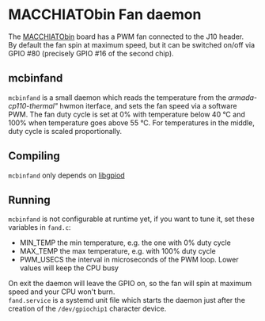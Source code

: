 # MACCHIATObin Fan daemon

The [MACCHIATObin](http://macchiatobin.net/) board has a PWM fan connected to the J10 header.  
By default the fan spin at maximum speed, but it can be switched on/off via GPIO #80 (precisely GPIO #16 of the second chip).  

## mcbinfand
`mcbinfand` is a small daemon which reads the temperature from the _armada-cp110-thermal"_ hwmon iterface, and sets the fan speed via a software PWM.
The fan duty cycle is set at 0% with temperature below 40 °C and 100% when temperature goes above 55 °C.
For temperatures in the middle, duty cycle is scaled proportionally.

## Compiling
`mcbinfand` only depends on [libgpiod](https://git.kernel.org/pub/scm/libs/libgpiod/libgpiod.git/)

## Running
`mcbinfand` is not configurable at runtime yet, if you want to tune it, set these variables in `fand.c`:
* MIN_TEMP the min temperature, e.g. the one with 0% duty cycle
* MAX_TEMP the max temperature, e.g. with 100% duty cycle
* PWM_USECS the interval in microseconds of the PWM loop. Lower values will keep the CPU busy

On exit the daemon will leave the GPIO on, so the fan will spin at maximum speed and your CPU won't burn.  
`fand.service` is a systemd unit file which starts the daemon just after the creation of the `/dev/gpiochip1` character device.
